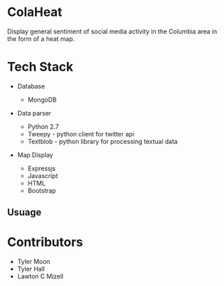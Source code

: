 # ColaHeat

Display general sentiment of social media activity in the Columbia area in the form of a heat map.

# Tech Stack
- Database
  - MongoDB

- Data parser
  - Python 2.7
  - Tweepy - python client for twitter api
  - Textblob - python library for processing textual data

- Map Display
  - Expressjs
  - Javascript
  - HTML
  - Bootstrap

## Usuage

# Contributors
  - Tyler Moon
  - Tyler Hall
  - Lawton C Mizell

